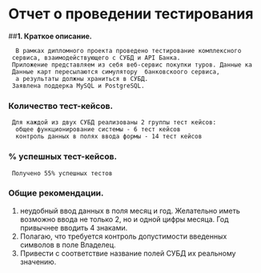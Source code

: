 # Отчет о проведении тестирования
##**1. Краткое описание.**

      В рамках дипломного проекта проведено тестирование комплексного
     сервиса, взаимодействующего с СУБД и API Банка.
     Приложение представляем из себя веб-сервис покупки туров. Данные ка
     Данные карт пересылаются симулятору  банковскоого сервиса,
      а результаты должны храниться в СУБД.
     Заявлена поддерка MySQL и PostgreSQL. 
###  Количество тест-кейсов.
     Для каждой из двух CУБД реализованы 2 группы тест кейсов:
      общее функционирование системы - 6 тест кейсов
      контроль данных в полях ввода формы - 14 тест кейсов 
     
###  % успешных тест-кейсов.
     Получено 55% успешных тестов
### Общие рекомендации.
1. неудобный ввод данных в поля месяц и год. Желательно 
   иметь возможно ввода не только 2, но и одной цифры месяца.
   Год привычнее вводить 4 знаками.
1. Полагаю, что требуется контроль допустимости введенных
   символов в поле Владелец.
1. Привести с соответствие название полей CУБД их реальному значению.
     
